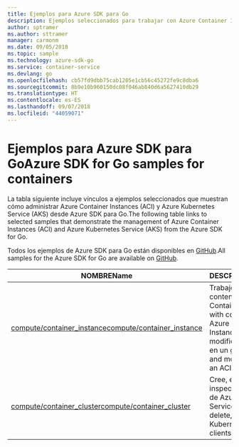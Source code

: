 ```yaml
---
title: Ejemplos para Azure SDK para Go
description: Ejemplos seleccionados para trabajar con Azure Container Instances y Azure Kubernetes Service desde Azure SDK para Go.
author: sptramer
ms.author: sttramer
manager: carmonm
ms.date: 09/05/2018
ms.topic: sample
ms.technology: azure-sdk-go
ms.service: container-service
ms.devlang: go
ms.openlocfilehash: cb57fd9dbb75cab1205e1cb56c45272fe9c8dba6
ms.sourcegitcommit: 8b9e10b960150dc08f046ab840d6a5627410db29
ms.translationtype: HT
ms.contentlocale: es-ES
ms.lasthandoff: 09/07/2018
ms.locfileid: "44059071"
---
```

# <a name="azure-sdk-for-go-samples-for-containers"></a><span data-ttu-id="b9778-103">Ejemplos para Azure SDK para Go</span><span class="sxs-lookup"><span data-stu-id="b9778-103">Azure SDK for Go samples for containers</span></span>

<span data-ttu-id="b9778-104">La tabla siguiente incluye vínculos a ejemplos seleccionados que muestran cómo administrar Azure Container Instances (ACI) y Azure Kubernetes Service (AKS) desde Azure SDK para Go.</span><span class="sxs-lookup"><span data-stu-id="b9778-104">The following table links to selected samples that demonstrate the management of Azure Container Instances (ACI) and Azure Kubernetes Service (AKS) from the Azure SDK for Go.</span></span>

<span data-ttu-id="b9778-105">Todos los ejemplos de Azure SDK para Go están disponibles en [GitHub](https://github.com/Azure-Samples/azure-sdk-for-go-samples).</span><span class="sxs-lookup"><span data-stu-id="b9778-105">All samples for the Azure SDK for Go are available on [GitHub](https://github.com/Azure-Samples/azure-sdk-for-go-samples).</span></span>

| <span data-ttu-id="b9778-106">NOMBRE</span><span class="sxs-lookup"><span data-stu-id="b9778-106">Name</span></span> | <span data-ttu-id="b9778-107">DESCRIPCIÓN</span><span class="sxs-lookup"><span data-stu-id="b9778-107">Description</span></span> |
|------|-------------|
| [<span data-ttu-id="b9778-108">compute/container_instance</span><span class="sxs-lookup"><span data-stu-id="b9778-108">compute/container_instance</span></span>](https://github.com/Azure-Samples/azure-sdk-for-go-samples/blob/master/compute/container_instance.go) | <span data-ttu-id="b9778-109">Trabaje con grupos de contenedores en Azure Container Instances.</span><span class="sxs-lookup"><span data-stu-id="b9778-109">Work with container groups in Azure Container Instances.</span></span> <span data-ttu-id="b9778-110">Cree y modifique contenedores en un grupo de ACI.</span><span class="sxs-lookup"><span data-stu-id="b9778-110">Create and modify containers in an ACI group.</span></span> |
| [<span data-ttu-id="b9778-111">compute/container_cluster</span><span class="sxs-lookup"><span data-stu-id="b9778-111">compute/container_cluster</span></span>](https://github.com/Azure-Samples/azure-sdk-for-go-samples/blob/master/compute/container_cluster.go) | <span data-ttu-id="b9778-112">Cree, elimine e inspeccione los clientes de Azure Kubernetes Service (AKS).</span><span class="sxs-lookup"><span data-stu-id="b9778-112">Create, delete, and inspect Azure Kubernetes Service (AKS) clients.</span></span> |
